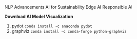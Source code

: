 NLP Advancements
AI for Sustainability
Edge AI
Responsible AI


**Download AI Model Visualization**
1. pydot `conda install -c anaconda pydot`
2. graphviz `conda install -c conda-forge python-graphviz`